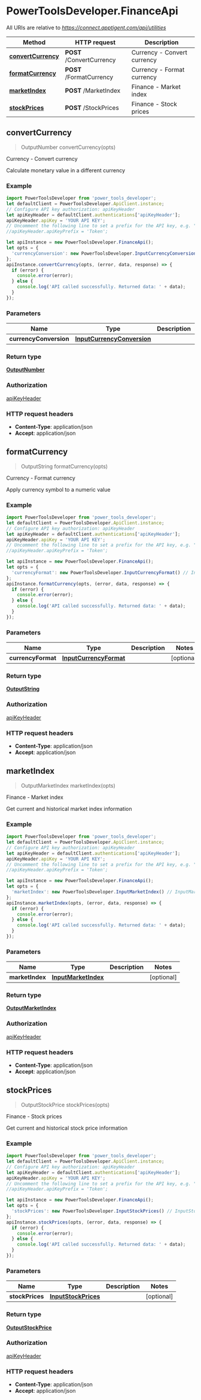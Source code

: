 # PowerToolsDeveloper.FinanceApi

All URIs are relative to *https://connect.apptigent.com/api/utilities*

Method | HTTP request | Description
------------- | ------------- | -------------
[**convertCurrency**](FinanceApi.md#convertCurrency) | **POST** /ConvertCurrency | Currency - Convert currency
[**formatCurrency**](FinanceApi.md#formatCurrency) | **POST** /FormatCurrency | Currency - Format currency
[**marketIndex**](FinanceApi.md#marketIndex) | **POST** /MarketIndex | Finance - Market index
[**stockPrices**](FinanceApi.md#stockPrices) | **POST** /StockPrices | Finance - Stock prices



## convertCurrency

> OutputNumber convertCurrency(opts)

Currency - Convert currency

Calculate monetary value in a different currency

### Example

```javascript
import PowerToolsDeveloper from 'power_tools_developer';
let defaultClient = PowerToolsDeveloper.ApiClient.instance;
// Configure API key authorization: apiKeyHeader
let apiKeyHeader = defaultClient.authentications['apiKeyHeader'];
apiKeyHeader.apiKey = 'YOUR API KEY';
// Uncomment the following line to set a prefix for the API key, e.g. "Token" (defaults to null)
//apiKeyHeader.apiKeyPrefix = 'Token';

let apiInstance = new PowerToolsDeveloper.FinanceApi();
let opts = {
  'currencyConversion': new PowerToolsDeveloper.InputCurrencyConversion() // InputCurrencyConversion | 
};
apiInstance.convertCurrency(opts, (error, data, response) => {
  if (error) {
    console.error(error);
  } else {
    console.log('API called successfully. Returned data: ' + data);
  }
});
```

### Parameters


Name | Type | Description  | Notes
------------- | ------------- | ------------- | -------------
 **currencyConversion** | [**InputCurrencyConversion**](InputCurrencyConversion.md)|  | [optional] 

### Return type

[**OutputNumber**](OutputNumber.md)

### Authorization

[apiKeyHeader](../README.md#apiKeyHeader)

### HTTP request headers

- **Content-Type**: application/json
- **Accept**: application/json


## formatCurrency

> OutputString formatCurrency(opts)

Currency - Format currency

Apply currency symbol to a numeric value

### Example

```javascript
import PowerToolsDeveloper from 'power_tools_developer';
let defaultClient = PowerToolsDeveloper.ApiClient.instance;
// Configure API key authorization: apiKeyHeader
let apiKeyHeader = defaultClient.authentications['apiKeyHeader'];
apiKeyHeader.apiKey = 'YOUR API KEY';
// Uncomment the following line to set a prefix for the API key, e.g. "Token" (defaults to null)
//apiKeyHeader.apiKeyPrefix = 'Token';

let apiInstance = new PowerToolsDeveloper.FinanceApi();
let opts = {
  'currencyFormat': new PowerToolsDeveloper.InputCurrencyFormat() // InputCurrencyFormat | 
};
apiInstance.formatCurrency(opts, (error, data, response) => {
  if (error) {
    console.error(error);
  } else {
    console.log('API called successfully. Returned data: ' + data);
  }
});
```

### Parameters


Name | Type | Description  | Notes
------------- | ------------- | ------------- | -------------
 **currencyFormat** | [**InputCurrencyFormat**](InputCurrencyFormat.md)|  | [optional] 

### Return type

[**OutputString**](OutputString.md)

### Authorization

[apiKeyHeader](../README.md#apiKeyHeader)

### HTTP request headers

- **Content-Type**: application/json
- **Accept**: application/json


## marketIndex

> OutputMarketIndex marketIndex(opts)

Finance - Market index

Get current and historical market index information

### Example

```javascript
import PowerToolsDeveloper from 'power_tools_developer';
let defaultClient = PowerToolsDeveloper.ApiClient.instance;
// Configure API key authorization: apiKeyHeader
let apiKeyHeader = defaultClient.authentications['apiKeyHeader'];
apiKeyHeader.apiKey = 'YOUR API KEY';
// Uncomment the following line to set a prefix for the API key, e.g. "Token" (defaults to null)
//apiKeyHeader.apiKeyPrefix = 'Token';

let apiInstance = new PowerToolsDeveloper.FinanceApi();
let opts = {
  'marketIndex': new PowerToolsDeveloper.InputMarketIndex() // InputMarketIndex | 
};
apiInstance.marketIndex(opts, (error, data, response) => {
  if (error) {
    console.error(error);
  } else {
    console.log('API called successfully. Returned data: ' + data);
  }
});
```

### Parameters


Name | Type | Description  | Notes
------------- | ------------- | ------------- | -------------
 **marketIndex** | [**InputMarketIndex**](InputMarketIndex.md)|  | [optional] 

### Return type

[**OutputMarketIndex**](OutputMarketIndex.md)

### Authorization

[apiKeyHeader](../README.md#apiKeyHeader)

### HTTP request headers

- **Content-Type**: application/json
- **Accept**: application/json


## stockPrices

> OutputStockPrice stockPrices(opts)

Finance - Stock prices

Get current and historical stock price information

### Example

```javascript
import PowerToolsDeveloper from 'power_tools_developer';
let defaultClient = PowerToolsDeveloper.ApiClient.instance;
// Configure API key authorization: apiKeyHeader
let apiKeyHeader = defaultClient.authentications['apiKeyHeader'];
apiKeyHeader.apiKey = 'YOUR API KEY';
// Uncomment the following line to set a prefix for the API key, e.g. "Token" (defaults to null)
//apiKeyHeader.apiKeyPrefix = 'Token';

let apiInstance = new PowerToolsDeveloper.FinanceApi();
let opts = {
  'stockPrices': new PowerToolsDeveloper.InputStockPrices() // InputStockPrices | 
};
apiInstance.stockPrices(opts, (error, data, response) => {
  if (error) {
    console.error(error);
  } else {
    console.log('API called successfully. Returned data: ' + data);
  }
});
```

### Parameters


Name | Type | Description  | Notes
------------- | ------------- | ------------- | -------------
 **stockPrices** | [**InputStockPrices**](InputStockPrices.md)|  | [optional] 

### Return type

[**OutputStockPrice**](OutputStockPrice.md)

### Authorization

[apiKeyHeader](../README.md#apiKeyHeader)

### HTTP request headers

- **Content-Type**: application/json
- **Accept**: application/json

